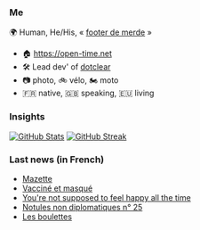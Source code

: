 ### Me

🌍 Human, He/His, « [footer de merde](https://open-time.net/post/2013/07/17/La-veritable-histoire-du-Footer-de-merde-) » 
* 🏠 https://open-time.net 
* 🛠️ Lead dev' of [dotclear](https://git.dotclear.org/dev/dotclear)
* 📷 photo, 🚲 vélo, 🏍️ moto 
* 🇫🇷 native, 🇬🇧 speaking, 🇪🇺 living

### Insights

[![GitHub Stats](https://github-readme-stats-sigma-five.vercel.app/api?username=franck-paul)](https://github.com/franck-paul)
[![GitHub Streak](https://github-readme-streak-stats.herokuapp.com?user=franck-paul)](https://git.io/streak-stats)

### Last news (in French)

<!-- BLOG-POST-LIST:START -->
- [Mazette](https://open-time.net/post/2023/09/21/Mazette)
- [Vacciné et masqué](https://open-time.net/post/2023/09/20/Vaccine-et-masque)
- [You&#39;re not supposed to feel happy all the time](https://open-time.net/post/2023/09/19/You-re-not-supposed-to-feel-happy-all-the-time)
- [Notules non diplomatiques n° 25](https://open-time.net/post/2023/09/18/Notules-non-diplomatiques-n-25)
- [Les boulettes](https://open-time.net/post/2023/09/17/Les-boulettes)
<!-- BLOG-POST-LIST:END -->
